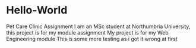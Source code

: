 # Hello-World
Pet Care Clinic Assignment
I am an MSc student at Northumbria University, this project is for my module assignment 
My project is for my Web Engineering module
This is some more testing as i got it wrong at first
